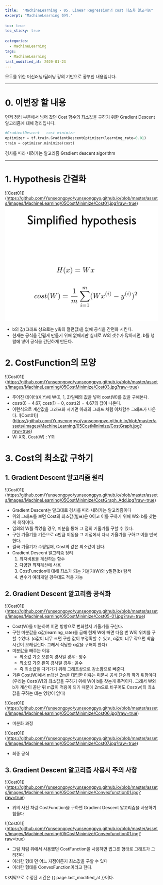 ```yaml
---
title:  "MachineLearning - 05. Linear Regression의 cost 최소화 알고리즘"
excerpt: "MachineLearning 정리."

toc: true
toc_sticky: true

categories:
  - MachineLearning
tags:
  - MachineLearning
last_modified_at: 2020-01-23
---
```

모두를 위한 머신러닝/딥러닝 강의 기반으로 공부한 내용입니다.

---
# 0. 이번장 할 내용
먼저 정리 부분에서 넘어 갔던 Cost 함수의 최소값을 구하기 위한 Gradient Descent 알고리즘에 대해 정리입니다.
~~~python
#GradientDescent - cost minimize
optimizer = tf.train.GradientDescentOptimizer(learning_rate=0.01)
train = optimizer.minimize(cost)
~~~


경사를 따라 내려가는 알고리즘 Gradient descent algorithm


---

# 1. Hypothesis 간결화
![Cost01]](https://github.com/Yunseongpyo/yunseongpyo.github.io/blob/master/assets/images/MachineLearning/05CostMinimize/Cost01.jpg?raw=true)
![Cost02](https://github.com/Yunseongpyo/yunseongpyo.github.io/blob/master/assets/images/MachineLearning/05CostMinimize/Cost02.jpg?raw=true)

- b의 값(그래프 상으로는 y축의 절편값)을 없애 공식을 간편화 시킨다.
- 현재는 공식을 간폅게 만들기 위해 없애지만 실제로 W의 갯수가 많아지면, b를 행렬에 넣어 공식을 간단하게 만든다.

# 2. CostFunction의 모양
![Cost01]](https://github.com/Yunseongpyo/yunseongpyo.github.io/blob/master/assets/images/MachineLearning/05CostMinimize/Cost03.jpg?raw=true)

- 주어진 데이터(X,Y)에 W(0, 1, 2)일때의 값을 넣어 cost(W)를 값을 구해본다.
- cost(0) = 4.67, cost(1) = 0, cost(2) = 4.67의 값이 나온다.
- 이런식으로 계산값을 그래프화 시키면 아래의 그래프 처럼 이차함수 그래프가 나온다.
![Cost01]](https://github.com/Yunseongpyo/yunseongpyo.github.io/blob/master/assets/images/MachineLearning/05CostMinimize/CostGraph.jpg?raw=true)
- W: X축, Cost(W) : Y축

# 3. Cost의 최소값 구하기
## 1. Gradient Descent 알고리즘 원리
![Cost01]](https://github.com/Yunseongpyo/yunseongpyo.github.io/blob/master/assets/images/MachineLearning/05CostMinimize/CostGraph_Add.jpg?raw=true)

- Gradient Descent는 말그대로 경사를 따라 내려가는 알고리즘이다
- 위의 그래프를 보면 Cost의 최소값(별표)은 0이고 이를 구하기 위해 W와 b를 찾는게 목적이다.
- 임의의 W를 찍었을 경우, 미분을 통해 그 점의 기울기를 구할 수 있다.
- 구한 기울기를 기준으로 α만큼 이동을 그 지점에서 다시 기울기를 구하고 이를 반복한다.
- 결국 기울기가 수평일때, Cost의 값은 최소값이 된다.
- Gradient Descent 알고리즘 정리
  1. 최저비용을 계산하는 함수
  1. 다양한 최저계산에 사용
  3. CostFunction에 대해 최소가 되는 기울기(W)와 y절편(b) 탐색
  4. 변수가 여려개일 경우데도 적용 가능

## 2. Gradient Descent 알고리즘 공식화
![Cost01]](https://github.com/Yunseongpyo/yunseongpyo.github.io/blob/master/assets/images/MachineLearning/05CostMinimize/Cost05-01.jpg?raw=true)
- Cost(W)를 미분하여 어떤 방향으로 변화할지 기울기를 구한다.
- 구한 미분값을 α값(learning_rate)를 곱해 현재 W에 빼면 다음 번 W의 위치를 구할 수있다.
  (α값이 너무 크면 구한 값이 부정확할 수 있고, α값이 너무 작으면 학습 시간이 오래걸린다. 그래서 적당한 α값을 구해야 한다)
- 미분값을 빼주는 이유
  - 최소값 기준 오른쪽 경사일 경우 : 양수
  - 최소값 기준 왼쪽 경사일 경우 : 음수
  - 즉 최소값을 다가가기 위해 그래프상으로 감소함으로 빼준다.
- 기존 Cost(W)에서 m대신 2m을 대입한 이유는 미분시 공식 단순화 하기 위함이다
  (우리는 Cost(W)의 최소값을 구하기 위해 W아 b를 찾는게 목적이다. 그래서 W와 b가 계산이 끝난 뒤 m값이 적용이 되기 때문에 2m으로 바꾸어도 Cost(w)의 최소값을 구하는 데는 영향이 없다)

![Cost01]](https://github.com/Yunseongpyo/yunseongpyo.github.io/blob/master/assets/images/MachineLearning/05CostMinimize/Cost06.jpg?raw=true)
- 미분화 과정

![Cost01]](https://github.com/Yunseongpyo/yunseongpyo.github.io/blob/master/assets/images/MachineLearning/05CostMinimize/Cost07.jpg?raw=true)
- 최종 공식

## 3. Gradient Descent 알고리즘 사용시 주의 사항
![Cost01]](https://github.com/Yunseongpyo/yunseongpyo.github.io/blob/master/assets/images/MachineLearning/05CostMinimize/Convexfunction01.jpg?raw=true)
- 위의 사진 처럼 CostFunction을 구하면 Gradient Descent 알고리즘을 사용하기 힘들다

![Cost01]](https://github.com/Yunseongpyo/yunseongpyo.github.io/blob/master/assets/images/MachineLearning/05CostMinimize/Convexfunction01.jpg?raw=true)
- 그림 처럼 위에서 사용했던 CostFunction을 사용하면 밥그릇 형태로 그래프가 그려진다
- 이러한 형태 면 어느 지점이든지 최소값을 구할 수 있다
- 이러한 형태를 ConvexFunction이라고 한다.



마지막으로 수정된 시간은 {{ page.last_modified_at }}이다.